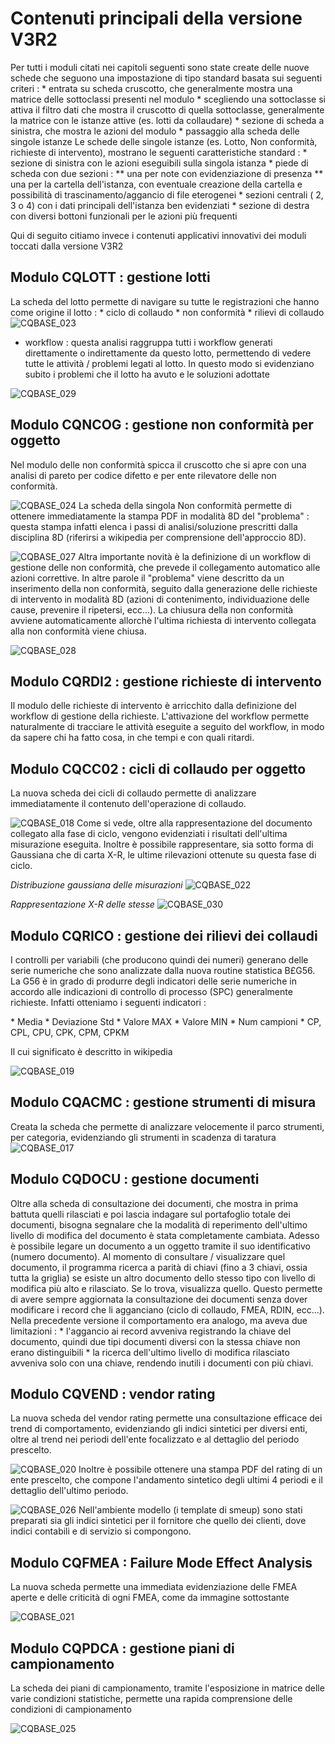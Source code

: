 # Contenuti principali della versione V3R2
Per tutti i moduli citati nei capitoli seguenti sono state create delle nuove schede che seguono una impostazione di tipo standard basata sui seguenti criteri : 
\* entrata su scheda cruscotto, che generalmente mostra una matrice delle sottoclassi presenti nel modulo
\* scegliendo una sottoclasse si attiva il filtro dati che mostra il cruscotto di quella sottoclasse, generalmente la matrice con le istanze attive (es. lotti da collaudare)
\* sezione di scheda a sinistra, che mostra le azioni del modulo
\* passaggio alla scheda delle singole istanze
Le schede delle singole istanze (es. Lotto, Non conformità, richieste di intervento), mostrano le seguenti caratteristiche standard : 
\* sezione di sinistra con le azioni eseguibili sulla singola istanza
\* piede di scheda con due sezioni : 
\*\* una per note con evidenziazione di presenza
\*\* una per la cartella dell'istanza, con eventuale creazione della cartella e possibilità di trascinamento/aggancio di file eterogenei
\* sezioni centrali ( 2, 3 o 4) con i dati principali dell'istanza ben evidenziati
\* sezione di destra con diversi bottoni funzionali per le azioni più frequenti

Qui di seguito citiamo invece i contenuti applicativi innovativi dei moduli toccati dalla versione V3R2

## Modulo CQLOTT :  gestione lotti
La scheda del lotto permette di navigare su tutte le registrazioni che hanno come origine il lotto : 
\* ciclo di collaudo
\* non conformità
\* rilievi di collaudo
![CQBASE_023](http://localhost:3000/immagini/CQBASE_11/CQBASE_023.png)
- workflow :  questa analisi raggruppa tutti i workflow generati direttamente o indirettamente da questo lotto, permettendo di vedere tutte le attività / problemi legati al lotto. In questo modo si evidenziano subito i problemi che il lotto ha avuto e le soluzioni adottate

![CQBASE_029](http://localhost:3000/immagini/CQBASE_11/CQBASE_029.png)
## Modulo CQNCOG :  gestione non conformità per oggetto
Nel modulo delle non conformità spicca il cruscotto che si apre con una analisi di pareto per codice difetto e per ente rilevatore delle non conformità.

![CQBASE_024](http://localhost:3000/immagini/CQBASE_11/CQBASE_024.png)
La scheda della singola Non conformità permette di ottenere immediatamente la stampa PDF in modalità 8D del "problema" :  questa stampa infatti elenca i passi di analisi/soluzione prescritti dalla disciplina 8D (riferirsi a wikipedia per comprensione dell'approccio 8D).

![CQBASE_027](http://localhost:3000/immagini/CQBASE_11/CQBASE_027.png)
Altra importante novità è la definizione di un workflow di gestione delle non conformità, che prevede il collegamento automatico alle azioni correttive. In altre parole il "problema" viene descritto da un inserimento della non conformità, seguito dalla generazione delle richieste di intervento in modalità 8D (azioni di contenimento, individuazione delle cause, prevenire il ripetersi, ecc...).
La chiusura della non conformità avviene automaticamente allorchè l'ultima richiesta di intervento collegata alla non conformità viene chiusa.

![CQBASE_028](http://localhost:3000/immagini/CQBASE_11/CQBASE_028.png)
## Modulo CQRDI2 :  gestione richieste di intervento
Il modulo delle richieste di intervento è arricchito dalla definizione del workflow di gestione della richieste. L'attivazione del workflow permette naturalmente di tracciare le attività eseguite a seguito del workflow, in modo da sapere chi ha fatto cosa, in che tempi e con quali ritardi.

## Modulo CQCC02 :  cicli di collaudo per oggetto
La nuova scheda dei cicli di collaudo permette di analizzare immediatamente il contenuto dell'operazione di collaudo.

![CQBASE_018](http://localhost:3000/immagini/CQBASE_11/CQBASE_018.png)
Come si vede, oltre alla rappresentazione del documento collegato alla fase di ciclo, vengono evidenziati i risultati dell'ultima misurazione eseguita.
Inoltre è possibile rappresentare, sia sotto forma di Gaussiana che di carta X-R, le ultime rilevazioni ottenute su questa fase di ciclo.

_Distribuzione gaussiana delle misurazioni_
![CQBASE_022](http://localhost:3000/immagini/CQBASE_11/CQBASE_022.png)

_Rappresentazione X-R delle stesse_
![CQBASE_030](http://localhost:3000/immagini/CQBASE_11/CQBASE_030.png)
## Modulo CQRICO :  gestione dei rilievi dei collaudi
I controlli per variabili (che producono quindi dei numeri) generano delle serie numeriche che sono analizzate dalla nuova routine statistica B£G56. La G56 è in grado di produrre degli indicatori delle serie numeriche in accordo alle indicazioni di controllo di processo (SPC) generalmente richieste. Infatti otteniamo i seguenti indicatori : 

\* Media
\* Deviazione Std
\* Valore MAX
\* Valore MIN
\* Num campioni
\* CP, CPL, CPU, CPK, CPM, CPKM

Il cui significato è descritto in wikipedia

![CQBASE_019](http://localhost:3000/immagini/CQBASE_11/CQBASE_019.png)
## Modulo CQACMC :  gestione strumenti di misura
Creata la scheda che permette di analizzare velocemente il parco strumenti, per categoria, evidenziando gli strumenti in scadenza di taratura
![CQBASE_017](http://localhost:3000/immagini/CQBASE_11/CQBASE_017.png)
## Modulo CQDOCU :  gestione documenti
Oltre alla scheda di consultazione dei documenti, che mostra in prima battuta quelli rilasciati e poi lascia indagare sul portafoglio totale dei documenti, bisogna segnalare che la modalità di reperimento dell'ultimo livello di modifica del documento è stata completamente cambiata. Adesso è possibile legare un documento a un oggetto tramite il suo identificativo (numero documento). Al momento di consultare / visualizzare quel documento, il programma ricerca a parità di chiavi (fino a 3 chiavi, ossia tutta la griglia) se esiste un altro documento dello stesso tipo con livello di modifica più alto e rilasciato. Se lo trova, visualizza quello. Questo permette di avere sempre aggiornata la consultazione dei documenti senza dover modificare i record che li agganciano (ciclo di collaudo, FMEA, RDIN, ecc...).
Nella precedente versione il comportamento era analogo, ma aveva due limitazioni : 
\* l'aggancio ai record avveniva registrando la chiave del documento, quindi due tipi documenti diversi con la stessa chiave non erano distinguibili
\* la ricerca dell'ultimo livello di modifica rilasciato avveniva solo con una chiave, rendendo inutili i documenti con più chiavi.

## Modulo CQVEND :  vendor rating
La nuova scheda del vendor rating permette una consultazione efficace dei trend di comportamento, evidenziando gli indici sintetici per diversi enti, oltre al trend nei periodi dell'ente focalizzato e al dettaglio del periodo prescelto.

![CQBASE_020](http://localhost:3000/immagini/CQBASE_11/CQBASE_020.png)
Inoltre è possibile ottenere una stampa PDF del rating di un ente prescelto, che compone l'andamento sintetico degli ultimi 4 periodi e il dettaglio dell'ultimo periodo.

![CQBASE_026](http://localhost:3000/immagini/CQBASE_11/CQBASE_026.png)
Nell'ambiente modello (i template di smeup) sono stati preparati sia gli indici sintetici per il fornitore che quello dei clienti, dove indici contabili e di servizio si compongono.

## Modulo CQFMEA :  Failure Mode Effect Analysis
La nuova scheda permette una immediata evidenziazione delle FMEA aperte e delle criticità di ogni FMEA, come da immagine sottostante

![CQBASE_021](http://localhost:3000/immagini/CQBASE_11/CQBASE_021.png)
## Modulo CQPDCA :  gestione piani di campionamento
La scheda dei piani di campionamento, tramite l'esposizione in matrice delle varie condizioni statistiche, permette una rapida comprensione delle condizioni di campionamento

![CQBASE_025](http://localhost:3000/immagini/CQBASE_11/CQBASE_025.png)
